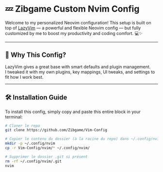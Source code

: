 # 💤 Zibgame Custom Nvim Config

Welcome to my personalized Neovim configuration! This setup is built on top of [LazyVim](https://github.com/LazyVim/LazyVim) — a powerful and flexible Neovim config — but fully customized by me to boost my productivity and coding comfort. 💻✨

---

## 🎯 Why This Config?

LazyVim gives a great base with smart defaults and plugin management.  
I tweaked it with my own plugins, key mappings, UI tweaks, and settings to fit how I work best.

---

## 🛠 Installation Guide

To install this config, simply copy and paste this entire block in your terminal:

```bash
# Cloner le repo
git clone https://github.com/Zibgame/Vim-Config

# Copier le contenu du dossier (à la racine du repo) dans ~/.config/nvim
mkdir -p ~/.config/nvim
cp -r Vim-Config/nvim/* ~/.config/nvim/

# Supprimer le dossier .git si présent
rm -rf ~/.config/nvim/.git
nvim
